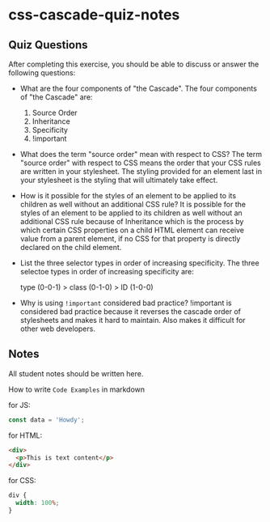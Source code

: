 # css-cascade-quiz-notes

## Quiz Questions

After completing this exercise, you should be able to discuss or answer the following questions:

- What are the four components of "the Cascade".
  The four components of "the Cascade" are:

  1. Source Order
  2. Inheritance
  3. Specificity
  4. !important

- What does the term "source order" mean with respect to CSS?
  The term "source order" with respect to CSS means the order that your CSS rules are written in your stylesheet. The styling provided for an element last in your stylesheet is the styling that will ultimately take effect.

- How is it possible for the styles of an element to be applied to its children as well without an additional CSS rule?
  It is possible for the styles of an element to be applied to its children as well without an additional CSS rule because of Inheritance which is the process by which certain CSS properties on a child HTML element can receive value from a parent element, if no CSS for that property is directly declared on the child element.

- List the three selector types in order of increasing specificity.
  The three selectoe types in order of increasing specificity are:

  type (0-0-1) > class (0-1-0) > ID (1-0-0)

- Why is using `!important` considered bad practice?
  !important is considered bad practice because it reverses the cascade order of stylesheets and makes it hard to maintain. Also makes it difficult for other web developers.

## Notes

All student notes should be written here.

How to write `Code Examples` in markdown

for JS:

```javascript
const data = 'Howdy';
```

for HTML:

```html
<div>
  <p>This is text content</p>
</div>
```

for CSS:

```css
div {
  width: 100%;
}
```
